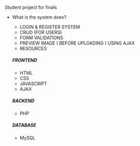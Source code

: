Student project for finals



* What is the system does?
  - LOGIN & REGISTER SYSTEM
  - CRUD (FOR USERS)
  - FORM VALIDATIONS
  - PREVIEW IMAGE ( BEFORE UPLOADING ) USING AJAX


  * RESOURCES

  ##### FRONTEND
    - HTML
    - CSS
    - JAVASCRIPT
    - AJAX

  ##### BACKEND
    - PHP

  ##### DATABASE
    - MySQL
 
  
  
  
